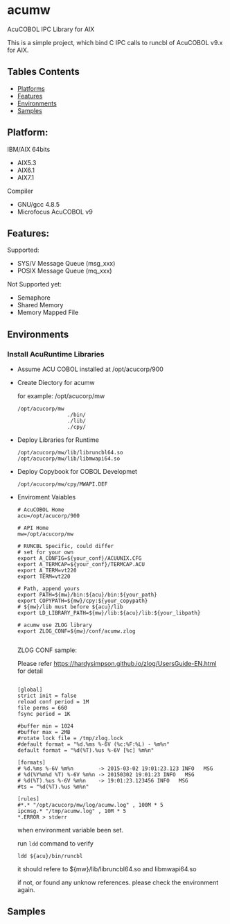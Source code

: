 # acumw
AcuCOBOL IPC Library for AIX

This is a simple project, which bind C IPC calls to runcbl of AcuCOBOL v9.x for AIX.

## Tables Contents

- [Platforms](#platform)
- [Features](#features)
- [Environments](#environments)
- [Samples](#samples)

## Platform:
IBM/AIX 64bits
* AIX5.3
* AIX6.1
* AIX7.1

Compiler
* GNU/gcc 4.8.5 
* Microfocus AcuCOBOL v9

## Features:
Supported:
* SYS/V Message Queue (msg_xxx)
* POSIX Message Queue (mq_xxx)

Not Supported yet:
* Semaphore
* Shared Memory
* Memory Mapped File

## Environments

### Install AcuRuntime Libraries
* Assume ACU COBOL installed at /opt/acucorp/900
  
* Create Diectory for acumw

  for example: /opt/acucorp/mw
  
  ``` shell 
  /opt/acucorp/mw
                  ./bin/
                  ./lib/
                  ./cpy/
  ```
  
* Deploy Libraries for Runtime 
  ``` shell
  /opt/acucorp/mw/lib/libruncbl64.so 
  /opt/acucorp/mw/lib/libmwapi64.so 
  ```

* Deploy Copybook for COBOL Developmet 
  ``` shell
  /opt/acucorp/mw/cpy/MWAPI.DEF
  ``` 
  
* Enviroment Vaiables
  ``` shell
  # AcuCOBOL Home 
  acu=/opt/acucorp/900
  
  # API Home 
  mw=/opt/acucorp/mw
  
  # RUNCBL Specific, could differ 
  # set for your own 
  export A_CONFIG=${your_conf}/ACUUNIX.CFG
  export A_TERMCAP=${your_conf}/TERMCAP.ACU
  export A_TERM=vt220
  export TERM=vt220 
  
  # Path, append yours 
  export PATH=${mw}/bin:${acu}/bin:${your_path}
  export COPYPATH=${mw}/cpy:${your_copypath}
  # ${mw}/lib must before ${acu}/lib
  export LD_LIBRARY_PATH=${mw}/lib:${acu}/lib:${your_libpath}
  
  # acumw use ZLOG library
  export ZLOG_CONF=${mw}/conf/acumw.zlog 
  
  
  ```
  
  ZLOG CONF sample:
 
  Please refer https://hardysimpson.github.io/zlog/UsersGuide-EN.html for detail 

  ``` shell 
  
  [global]
  strict init = false
  reload conf period = 1M
  file perms = 660
  fsync period = 1K

  #buffer min = 1024
  #buffer max = 2MB
  #rotate lock file = /tmp/zlog.lock
  #default format = "%d.%ms %-6V (%c:%F:%L) - %m%n"
  default format = "%d(%T).%us %-6V [%c] %m%n"

  [formats]
  # %d.%ms %-6V %m%n        -> 2015-03-02 19:01:23.123 INFO   MSG
  # %d(%Y%m%d %T) %-6V %m%n -> 20150302 19:01:23 INFO   MSG 
  # %d(%T).%us %-6V %m%n    -> 19:01:23.123456 INFO   MSG 
  #ts = "%d(%T).%us %m%n"

  [rules]
  #*.* "/opt/acucorp/mw/log/acumw.log" , 100M * 5
  ipcmsg.* "/tmp/acumw.log" , 10M * 5
  *.ERROR > stderr 

  ```
  
  when environment variable been set.
  
  run `ldd` command to verify 
  ``` shell
  ldd ${acu}/bin/runcbl 
  ``` 
  
  it should refere to ${mw}/lib/libruncbl64.so and libmwapi64.so 
  
  if not, or found any unknow references. 
  please check the environment again. 
  
  
## Samples 


  
